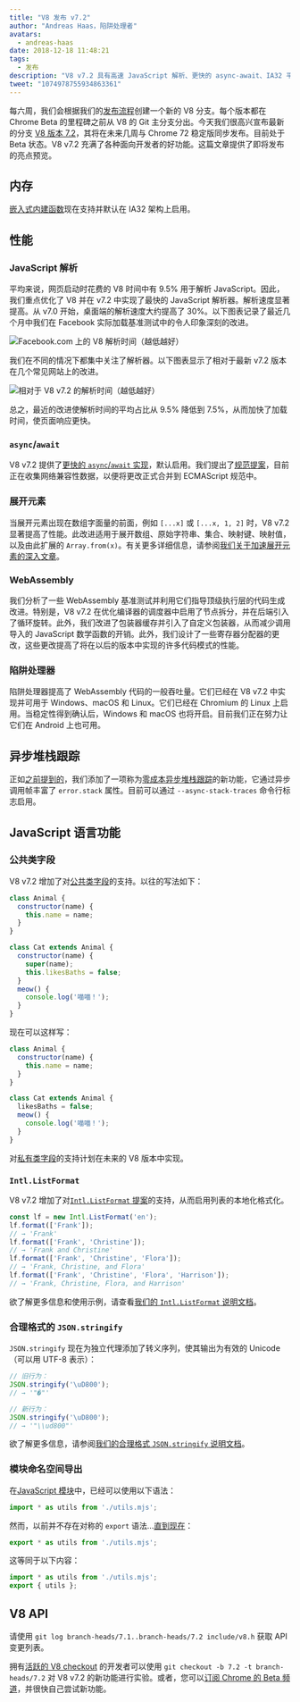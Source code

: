```yaml
---
title: "V8 发布 v7.2"
author: "Andreas Haas，陷阱处理者"
avatars:
  - andreas-haas
date: 2018-12-18 11:48:21
tags:
  - 发布
description: "V8 v7.2 具有高速 JavaScript 解析、更快的 async-await、IA32 平台下的内存消耗减少、公共类字段及更多功能！"
tweet: "1074978755934863361"
---
```

每六周，我们会根据我们的[发布流程](/docs/release-process)创建一个新的 V8 分支。每个版本都在 Chrome Beta 的里程碑之前从 V8 的 Git 主分支分出。今天我们很高兴宣布最新的分支 [V8 版本 7.2](https://chromium.googlesource.com/v8/v8.git/+log/branch-heads/7.2)，其将在未来几周与 Chrome 72 稳定版同步发布。目前处于 Beta 状态。V8 v7.2 充满了各种面向开发者的好功能。这篇文章提供了即将发布的亮点预览。

<!--truncate-->
## 内存

[嵌入式内建函数](/blog/embedded-builtins)现在支持并默认在 IA32 架构上启用。

## 性能

### JavaScript 解析

平均来说，网页启动时花费的 V8 时间中有 9.5% 用于解析 JavaScript。因此，我们重点优化了 V8 并在 v7.2 中实现了最快的 JavaScript 解析器。解析速度显著提高。从 v7.0 开始，桌面端的解析速度大约提高了 30%。以下图表记录了最近几个月中我们在 Facebook 实际加载基准测试中的令人印象深刻的改进。

![Facebook.com 上的 V8 解析时间（越低越好）](/_img/v8-release-72/facebook-parse-time.png)

我们在不同的情况下都集中关注了解析器。以下图表显示了相对于最新 v7.2 版本在几个常见网站上的改进。

![相对于 V8 v7.2 的解析时间（越低越好）](/_img/v8-release-72/relative-parse-times.svg)

总之，最近的改进使解析时间的平均占比从 9.5% 降低到 7.5%，从而加快了加载时间，使页面响应更快。

### `async`/`await`

V8 v7.2 提供了[更快的 `async`/`await` 实现](/blog/fast-async#await-under-the-hood)，默认启用。我们提出了[规范提案](https://github.com/tc39/ecma262/pull/1250)，目前正在收集网络兼容性数据，以便将更改正式合并到 ECMAScript 规范中。

### 展开元素

当展开元素出现在数组字面量的前面，例如 `[...x]` 或 `[...x, 1, 2]` 时，V8 v7.2 显著提高了性能。此改进适用于展开数组、原始字符串、集合、映射键、映射值，以及由此扩展的 `Array.from(x)`。有关更多详细信息，请参阅[我们关于加速展开元素的深入文章](/blog/spread-elements)。

### WebAssembly

我们分析了一些 WebAssembly 基准测试并利用它们指导顶级执行层的代码生成改进。特别是，V8 v7.2 在优化编译器的调度器中启用了节点拆分，并在后端引入了循环旋转。此外，我们改进了包装器缓存并引入了自定义包装器，从而减少调用导入的 JavaScript 数学函数的开销。此外，我们设计了一些寄存器分配器的更改，这些更改提高了将在以后的版本中实现的许多代码模式的性能。

### 陷阱处理器

陷阱处理器提高了 WebAssembly 代码的一般吞吐量。它们已经在 V8 v7.2 中实现并可用于 Windows、macOS 和 Linux。它们已经在 Chromium 的 Linux 上启用。当稳定性得到确认后，Windows 和 macOS 也将开启。目前我们正在努力让它们在 Android 上也可用。

## 异步堆栈跟踪

正如[之前提到的](/blog/fast-async#improved-developer-experience)，我们添加了一项称为[零成本异步堆栈跟踪](https://bit.ly/v8-zero-cost-async-stack-traces)的新功能，它通过异步调用帧丰富了 `error.stack` 属性。目前可以通过 `--async-stack-traces` 命令行标志启用。

## JavaScript 语言功能

### 公共类字段

V8 v7.2 增加了对[公共类字段](/features/class-fields)的支持。以往的写法如下：

```js
class Animal {
  constructor(name) {
    this.name = name;
  }
}

class Cat extends Animal {
  constructor(name) {
    super(name);
    this.likesBaths = false;
  }
  meow() {
    console.log('喵喵！');
  }
}
```

现在可以这样写：

```js
class Animal {
  constructor(name) {
    this.name = name;
  }
}

class Cat extends Animal {
  likesBaths = false;
  meow() {
    console.log('喵喵！');
  }
}
```

对[私有类字段](/features/class-fields#private-class-fields)的支持计划在未来的 V8 版本中实现。

### `Intl.ListFormat`

V8 v7.2 增加了对[`Intl.ListFormat` 提案](/features/intl-listformat)的支持，从而启用列表的本地化格式化。

```js
const lf = new Intl.ListFormat('en');
lf.format(['Frank']);
// → 'Frank'
lf.format(['Frank', 'Christine']);
// → 'Frank and Christine'
lf.format(['Frank', 'Christine', 'Flora']);
// → 'Frank, Christine, and Flora'
lf.format(['Frank', 'Christine', 'Flora', 'Harrison']);
// → 'Frank, Christine, Flora, and Harrison'
```

欲了解更多信息和使用示例，请查看[我们的 `Intl.ListFormat` 说明文档](/features/intl-listformat)。

### 合理格式的 `JSON.stringify`

`JSON.stringify` 现在为独立代理添加了转义序列，使其输出为有效的 Unicode（可以用 UTF-8 表示）：

```js
// 旧行为：
JSON.stringify('\uD800');
// → '"�"'

// 新行为：
JSON.stringify('\uD800');
// → '"\\ud800"'
```

欲了解更多信息，请参阅[我们的合理格式 `JSON.stringify` 说明文档](/features/well-formed-json-stringify)。

### 模块命名空间导出

在[JavaScript 模块](/features/modules)中，已经可以使用以下语法：

```js
import * as utils from './utils.mjs';
```

然而，以前并不存在对称的 `export` 语法...[直到现在](/features/module-namespace-exports)：

```js
export * as utils from './utils.mjs';
```

这等同于以下内容：

```js
import * as utils from './utils.mjs';
export { utils };
```

## V8 API

请使用 `git log branch-heads/7.1..branch-heads/7.2 include/v8.h` 获取 API 变更列表。

拥有[活跃的 V8 checkout](/docs/source-code#using-git) 的开发者可以使用 `git checkout -b 7.2 -t branch-heads/7.2` 对 V8 v7.2 的新功能进行实验。或者，您可以[订阅 Chrome 的 Beta 频道](https://www.google.com/chrome/browser/beta.html)，并很快自己尝试新功能。
